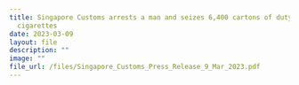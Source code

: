 ```yaml
---
title: Singapore Customs arrests a man and seizes 6,400 cartons of duty unpaid
  cigarettes
date: 2023-03-09
layout: file
description: ""
image: ""
file_url: /files/Singapore_Customs_Press_Release_9_Mar_2023.pdf
---
```

